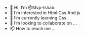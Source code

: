 - 👋 Hi, I’m @Mvp-Ishab
- 👀 I’m interested in Html Css And js
- 🌱 I’m currently learning Css
- 💞️ I’m looking to collaborate on ...
- 📫 How to reach me ...
<!---
Mvp-Ishab/Mvp-Ishab is a ✨ special ✨ repository because its `README.md` (this file) appears on your GitHub profile.
You can click the Preview link to take a look at your changes.
--->
